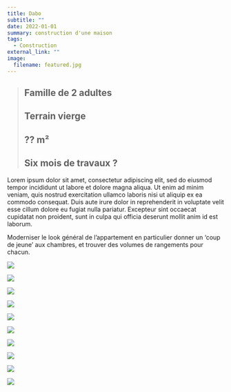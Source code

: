```yaml
---
title: Dabo
subtitle: ""
date: 2022-01-01
summary: construction d'une maison
tags:
  - Construction
external_link: ""
image:
  filename: featured.jpg
---
```



> ## Famille de 2 adultes
> ## Terrain vierge
> ## ?? m²
> ## Six mois de travaux ?

<p>Lorem ipsum dolor sit amet, consectetur adipiscing elit, sed do eiusmod tempor incididunt ut labore et dolore magna aliqua. Ut enim ad minim veniam, quis nostrud exercitation ullamco laboris nisi ut aliquip ex ea commodo consequat. Duis aute irure dolor in reprehenderit in voluptate velit esse cillum dolore eu fugiat nulla pariatur. Excepteur sint occaecat cupidatat non proident, sunt in culpa qui officia deserunt mollit anim id est laborum.</p>


<p>Moderniser le look général de l’appartement en particulier donner un ‘coup de jeune’ aux chambres, et trouver des volumes de rangements pour chacun.</p>

![](_MG_8309_023.jpg)

![](_MG_8106_002.jpg)

![](_MG_8214_052.jpg)

![](_MG_8244_039.jpg)

![](_MG_8380_065.jpg)

![](_MG_8578_101.jpg)

![](_MG_8420_069.jpg)

![](_MG_8462_075.jpg)

![](_MG_8490_083.jpg)

![](_MG_8509_087.jpg)

